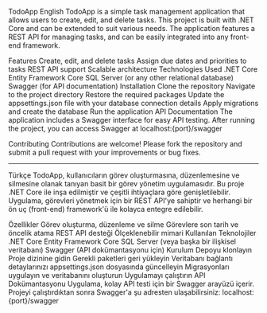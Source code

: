 TodoApp
English
TodoApp is a simple task management application that allows users to create, edit, and delete tasks. This project is built with .NET Core and can be extended to suit various needs. The application features a REST API for managing tasks, and can be easily integrated into any front-end framework.

Features
Create, edit, and delete tasks
Assign due dates and priorities to tasks
REST API support
Scalable architecture
Technologies Used
.NET Core
Entity Framework Core
SQL Server (or any other relational database)
Swagger (for API documentation)
Installation
Clone the repository
Navigate to the project directory
Restore the required packages
Update the appsettings.json file with your database connection details
Apply migrations and create the database
Run the application
API Documentation
The application includes a Swagger interface for easy API testing. After running the project, you can access Swagger at localhost:{port}/swagger

Contributing
Contributions are welcome! Please fork the repository and submit a pull request with your improvements or bug fixes.

-------------------------------------------------------------------------------------------

Türkçe
TodoApp, kullanıcıların görev oluşturmasına, düzenlemesine ve silmesine olanak tanıyan basit bir görev yönetim uygulamasıdır. Bu proje .NET Core ile inşa edilmiştir ve çeşitli ihtiyaçlara göre genişletilebilir. Uygulama, görevleri yönetmek için bir REST API'ye sahiptir ve herhangi bir ön uç (front-end) framework'ü ile kolayca entegre edilebilir.

Özellikler
Görev oluşturma, düzenleme ve silme
Görevlere son tarih ve öncelik atama
REST API desteği
Ölçeklenebilir mimari
Kullanılan Teknolojiler
.NET Core
Entity Framework Core
SQL Server (veya başka bir ilişkisel veritabanı)
Swagger (API dokümantasyonu için)
Kurulum
Depoyu klonlayın
Proje dizinine gidin
Gerekli paketleri geri yükleyin
Veritabanı bağlantı detaylarınızı appsettings.json dosyasında güncelleyin
Migrasyonları uygulayın ve veritabanını oluşturun
Uygulamayı çalıştırın
API Dokümantasyonu
Uygulama, kolay API testi için bir Swagger arayüzü içerir. Projeyi çalıştırdıktan sonra Swagger'a şu adresten ulaşabilirsiniz: localhost:{port}/swagger
